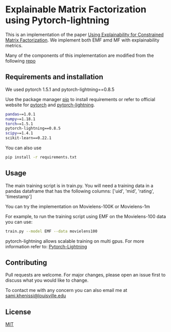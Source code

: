 # Explainable Matrix Factorization using Pytorch-lightning

This is an implementation of the paper [Using Explainability for Constrained Matrix Factorization](https://dl.acm.org/doi/10.1145/3109859.3109913). 
We implement both EMF amd MF with explainability metrics. 

Many of the components of this implementation  are modified from the following  [repo](https://github.com/yihong-chen/neural-collaborative-filtering)


## Requirements and installation
We used pytorch 1.5.1 and pytorch-lightning==0.8.5

Use the package manager [pip](https://pip.pypa.io/en/stable/) to install requirements or refer to official website for [pytorch](https://pytorch.org/) and [pytorch-lightning](https://github.com/PytorchLightning/pytorch-lightning).

```bash
pandas==1.0.1
numpy==1.18.1
torch==1.5.1
pytorch-lightning==0.8.5
scipy==1.4.1
scikit-learn==0.22.1
```

You can also use  

```bash
pip install -r requirements.txt
```

## Usage

The main training script is in train.py. You will need a training data in a pandas dataframe that has the following columns:  ['uid', 'mid', 'rating', 'timestamp']

You can try the implementation on Movielens-100K or Movielens-1m

For example, to run the training script using EMF  on the Movielens-100 data you can use:

```bash
train.py --model EMF --data movielens100
```

pytorch-lightning allows scalable training on multi gpus. For more information refer to: [Pytorch-Lightning](https://pytorch-lightning.readthedocs.io/en/latest/multi_gpu.html) 

## Contributing
Pull requests are welcome. For major changes, please open an issue first to discuss what you would like to change.

To contact me with any concern you can also email me at sami.khenissi@louisville.edu
## License
[MIT](https://choosealicense.com/licenses/mit/)
